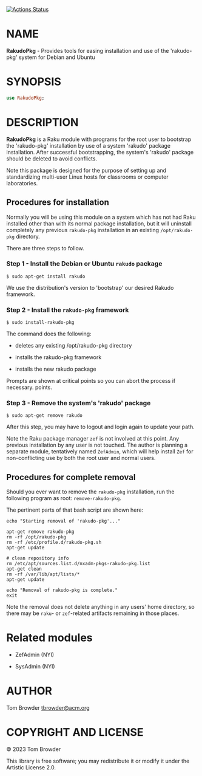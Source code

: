 [![Actions Status](https://github.com/tbrowder/RakudoPkg/actions/workflows/test.yml/badge.svg)](https://github.com/tbrowder/RakudoPkg/actions)

NAME
====

**RakudoPkg** - Provides tools for easing installation and use of the 'rakudo-pkg' system for Debian and Ubuntu

SYNOPSIS
========

```raku
use RakudoPkg;
```

DESCRIPTION
===========

**RakudoPkg** is a Raku module with programs for the root user to bootstrap the 'rakudo-pkg' installation by use of a system 'rakudo' package installation. After successful bootstrapping, the system's 'rakudo' package should be deleted to avoid conflicts.

Note this package is designed for the purpose of setting up and standardizing multi-user Linux hosts for classrooms or computer laboratories.

Procedures for installation
---------------------------

Normally you will be using this module on a system which has not had Raku installed other than with its normal package installation, but it will uninstall completely any previous `rakudo-pkg` installation in an existing `/opt/rakudo-pkg` directory.

There are three steps to follow.

### Step 1 - Install the Debian or Ubuntu `rakudo` package

    $ sudo apt-get install rakudo

We use the distribution's version to 'bootstrap' our desired Rakudo framework.

### Step 2 - Install the `rakudo-pkg` framework

    $ sudo install-rakudo-pkg

The command does the following:

  * deletes any existing /opt/rakudo-pkg directory

  * installs the rakudo-pkg framework

  * installs the new rakudo package

Prompts are shown at critical points so you can abort the process if necessary. points.

### Step 3 - Remove the system's 'rakudo' package

    $ sudo apt-get remove rakudo

After this step, you may have to logout and login again to update your path.

Note the Raku package manager `zef` is not involved at this point. Any previous installation by any user is not touched. The author is planning a separate module, tentatively named `ZefAdmin`, which will help install `Zef` for non-conflicting use by both the root user and normal users.

Procedures for **complete** removal
-----------------------------------

Should you ever want to remove the `rakudo-pkg` installation, run the following program as root: `remove-rakudo-pkg`.

The pertinent parts of that bash script are shown here:

    echo "Starting removal of 'rakudo-pkg'..."

    apt-get remove rakudo-pkg
    rm -rf /opt/rakudo-pkg
    rm -rf /etc/profile.d/rakudo-pkg.sh
    apt-get update

    # clean repository info
    rm /etc/apt/sources.list.d/nxadm-pkgs-rakudo-pkg.list
    apt-get clean
    rm -rf /var/lib/apt/lists/*
    apt-get update

    echo "Removal of rakudo-pkg is complete."
    exit

Note the removal does not delete anything in any users' home directory, so there may be `raku`- or `zef`-related artifacts remaining in those places.

Related modules
===============

  * ZefAdmin (NYI)

  * SysAdmin (NYI)

AUTHOR
======

Tom Browder <tbrowder@acm.org>

COPYRIGHT AND LICENSE
=====================

© 2023 Tom Browder

This library is free software; you may redistribute it or modify it under the Artistic License 2.0.


